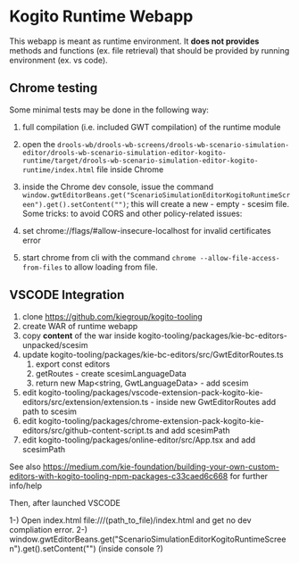Kogito Runtime Webapp
==================================

This webapp is meant as runtime environment. It **does not provides** methods and functions (ex. file retrieval) that should be provided by running environment (ex. vs code).

Chrome testing
--------------

Some minimal tests may be done in the following way:

1. full compilation (i.e. included GWT compilation) of the runtime module
2. open the `drools-wb/drools-wb-screens/drools-wb-scenario-simulation-editor/drools-wb-scenario-simulation-editor-kogito-runtime/target/drools-wb-scenario-simulation-editor-kogito-runtime/index.html` file inside Chrome
3. inside the Chrome dev console, issue the command `window.gwtEditorBeans.get("ScenarioSimulationEditorKogitoRuntimeScreen").get().setContent("")`; this will create a new - empty - scesim file.
Some tricks: to avoid CORS and other policy-related issues:

1. set chrome://flags/#allow-insecure-localhost for invalid certificates error
2. start chrome from cli with the command `chrome --allow-file-access-from-files` to allow loading from file.

VSCODE Integration
------------------

1. clone https://github.com/kiegroup/kogito-tooling
2. create WAR of runtime webapp
3. copy **content** of the war inside kogito-tooling/packages/kie-bc-editors-unpacked/scesim
4. update kogito-tooling/packages/kie-bc-editors/src/GwtEditorRoutes.ts
    1. export const editors
    2. getRoutes - create scesimLanguageData
    3. return new Map<string, GwtLanguageData> - add scesim
5. edit kogito-tooling/packages/vscode-extension-pack-kogito-kie-editors/src/extension/extension.ts - inside new GwtEditorRoutes add
    path to scesim
6. edit kogito-tooling/packages/chrome-extension-pack-kogito-kie-editors/src/github-content-script.ts and add scesimPath
7. edit kogito-tooling/packages/online-editor/src/App.tsx and add scesimPath

See also https://medium.com/kie-foundation/building-your-own-custom-editors-with-kogito-tooling-npm-packages-c33caed6c668 for further info/help

Then, after launched VSCODE


1-) Open index.html file:///(path_to_file)/index.html
and get no dev compliation error.
2-) window.gwtEditorBeans.get("ScenarioSimulationEditorKogitoRuntimeScreen").get().setContent("") (inside console ?)



    
